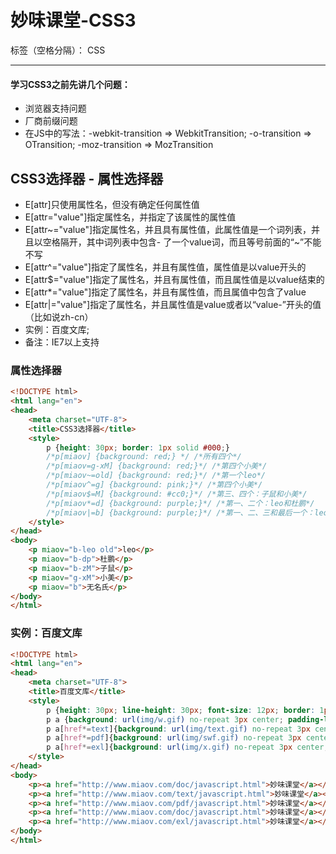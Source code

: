 # 妙味课堂-CSS3

标签（空格分隔）： CSS

---
#### 学习CSS3之前先讲几个问题：
- 浏览器支持问题
- 厂商前缀问题
- 在JS中的写法：-webkit-transition => WebkitTransition; -o-transition  => OTransition; -moz-transition => MozTransition

## CSS3选择器 - 属性选择器
- E[attr]只使用属性名，但没有确定任何属性值
- E[attr="value"]指定属性名，并指定了该属性的属性值
- E[attr~="value"]指定属性名，并且具有属性值，此属性值是一个词列表，并且以空格隔开，其中词列表中包含- 了一个value词，而且等号前面的“~”不能不写
- E[attr^="value"]指定了属性名，并且有属性值，属性值是以value开头的
- E[attr$="value"]指定了属性名，并且有属性值，而且属性值是以value结束的
- E[attr*="value"]指定了属性名，并且有属性值，而且属值中包含了value
- E[attr|="value"]指定了属性名，并且属性值是value或者以“value-”开头的值（比如说zh-cn）
- 实例：百度文库;
- 备注：IE7以上支持

### 属性选择器

```html
<!DOCTYPE html>
<html lang="en">
<head>
    <meta charset="UTF-8">
    <title>CSS3选择器</title>
    <style>
        p {height: 30px; border: 1px solid #000;}
        /*p[miaov] {background: red;} */ /*所有四个*/
        /*p[miaov=g-xM] {background: red;}*/ /*第四个小美*/
        /*p[miaov~=old] {background: red;}*/ /*第一个leo*/
        /*p[miaov^=g] {background: pink;}*/ /*第四个小美*/
        /*p[miaov$=M] {background: #cc0;}*/ /*第三、四个：子鼠和小美*/
        /*p[miaov*=d] {background: purple;}*/ /*第一、二个：leo和杜鹏*/
        /*p[miaov|=b] {background: purple;}*/ /*第一、二、三和最后一个：leo、杜鹏和子鼠、无名氏*/
    </style>
</head>
<body>
    <p miaov="b-leo old">leo</p>
    <p miaov="b-dp">杜鹏</p>
    <p miaov="b-zM">子鼠</p>
    <p miaov="g-xM">小美</p>
    <p miaov="b">无名氏</p>
</body>
</html>
```

### 实例：百度文库
```html
<!DOCTYPE html>
<html lang="en">
<head>
    <meta charset="UTF-8">
    <title>百度文库</title>
    <style>
        p {height: 30px; line-height: 30px; font-size: 12px; border: 1px solid #000;}
        p a {background: url(img/w.gif) no-repeat 3px center; padding-left: 20px; display: block;}
        p a[href*=text]{background: url(img/text.gif) no-repeat 3px center;}
        p a[href*=pdf]{background: url(img/swf.gif) no-repeat 3px center;}
        p a[href*=exl]{background: url(img/x.gif) no-repeat 3px center;}
    </style>
</head>
<body>
    <p><a href="http://www.miaov.com/doc/javascript.html">妙味课堂</a></p>
    <p><a href="http://www.miaov.com/text/javascript.html">妙味课堂</a></p>
    <p><a href="http://www.miaov.com/pdf/javascript.html">妙味课堂</a></p>
    <p><a href="http://www.miaov.com/doc/javascript.html">妙味课堂</a></p>
    <p><a href="http://www.miaov.com/exl/javascript.html">妙味课堂</a></p>
</body>
</html>
```


